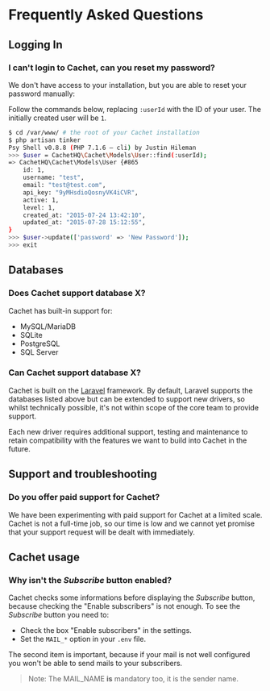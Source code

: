 # Frequently Asked Questions

## Logging In

### I can't login to Cachet, can you reset my password?

We don't have access to your installation, but you are able to reset your password manually:

Follow the commands below, replacing `:userId` with the ID of your user. The initially created user will be `1`.

```bash
$ cd /var/www/ # the root of your Cachet installation
$ php artisan tinker
Psy Shell v0.8.8 (PHP 7.1.6 — cli) by Justin Hileman
>>> $user = CachetHQ\Cachet\Models\User::find(:userId);
=> CachetHQ\Cachet\Models\User {#865
    id: 1,
    username: "test",
    email: "test@test.com",
    api_key: "9yMHsdioQosnyVK4iCVR",
    active: 1,
    level: 1,
    created_at: "2015-07-24 13:42:10",
    updated_at: "2015-07-28 15:12:55",
}
>>> $user->update(['password' => 'New Password']);
>>> exit
```

## Databases

### Does Cachet support database X?

Cachet has built-in support for:

- MySQL/MariaDB
- SQLite
- PostgreSQL
- SQL Server

### Can Cachet support database X?

Cachet is built on the [Laravel](https://laravel.com) framework. By default,
Laravel supports the databases listed above but can be extended to support
new drivers, so whilst technically possible, it's not within scope of the
core team to provide support.

Each new driver requires additional support, testing and maintenance to
retain compatibility with the features we want to build into Cachet in the
future.

## Support and troubleshooting

### Do you offer paid support for Cachet?

We have been experimenting with paid support for Cachet at a limited scale.
Cachet is not a full-time job, so our time is low and we cannot yet
promise that your support request will be dealt with immediately.

## Cachet usage

### Why isn't the _Subscribe_ button enabled?

Cachet checks some informations before displaying the _Subscribe_ button,
because checking the "Enable subscribers" is not enough.
To see the _Subscribe_ button you need to:

- Check the box "Enable subscribers" in the settings.
- Set the `MAIL_*` option in your `.env` file.

The second item is important, because if your mail is not well configured you
won't be able to send mails to your subscribers.

> Note: The MAIL\_NAME **is** mandatory too, it is the sender name.
